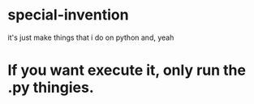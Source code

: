 # special-invention
it's just make things that i do on python and, yeah
# If you want execute it, only run the .py thingies.
